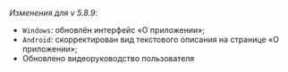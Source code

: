 _Изменения для v 5.8.9_:
- `Windows`: обновлён интерфейс «О приложении»;
- `Android`: скорректирован вид текстового описания на странице «О приложении»;
- Обновлено видеоруководство пользователя
